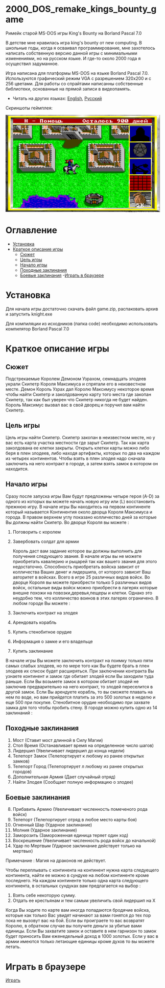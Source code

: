 # 2000_DOS_remake_kings_bounty_game
Римейк старой MS-DOS игры King's Bounty на  Borland Pascal 7.0

В детстве мне нравилась игра king's bounty от new computing. В школьные годы, когда я осваивал программирование, мне захотелось написать собственную версию данной игры с минимальными изменениями, но на русском языке. И где-то около 2000 года я осуществил задуманное.

Игра написана для платформы MS-DOS на языке Borland Pascal 7.0. Используются графический режим VGA с разрешением 320х200 и с 256 цветами. Для работы со спрайтами написанны собственные библиотеки, основанные на прямой записи в видеопамять.

* Читать на других языках: [English](README.md), [Русский](README.ru.md)

Скриншоты геймплея:

![Screenshots of a gameplay](screenshots.gif)

# Оглавление
- [Установка](#Установка)
- [Краткое описание игры](#Краткое-описание-игры)
   - [Сюжет](#Сюжет)
   - [Цель игры](#Цель-игры)
   - [Начало игры](#Начало-игры)
   - [Походные заклинания](#Походные-заклинания)
   - [Боевые заклинания](#Боевые-заклинания)
-[Играть в браузере](№Играть-в-браузере)

# Установка

Для начала игры достаточно скачать файл game.zip, распаковать архив и запустить knight.exe

Для компиляции из исходников (папка code) необходимо использовать компилятор Borland Pascal 7.0

# Краткое описание игры

## Сюжет

Подстрекаемые Королем Демоном Узрахом, семнадцать злодеев украли Скипетр
Короля Максимуса и спрятали его в неизвестном месте. Демон Король Узрах дал
Королю Максимусу некоторое время чтобы найти Скипетр и заколдованную карту
того места где закопан Скипетр, так как был уверен что Скипетр никогда не 
будет найден. Король Максимус вызвал вас в свой дворец и поручил вам найти
Скипетр.

## Цель игры

Цель игры найти Скипетр. Скипетр закопан в неизвестном месте, но у вас есть
карта участка местности где зарыт Скипетр. Так как карта заколдована ее клетки
закрыты. Открыть клетки карты можно либо беря в плен злодеев, либо находя 
артифакты, которых по два на каждом из четырех континентов. Чтобы взять в плен
злодея надо сначала заключить на него контракт в городе, а затем взять замок
в котором он находится.

## Начало игры

Сразу после запуска игры Вам будут предложены четыре героя (A-D) за
одного из которых вы можете начать новую игру или (L) восстановить прежнюю
игру. В начале игры Вы находитесь на первом континенте который называется 
Континентия около дворца Короля Максимуса и города. В правом верхнем углу
показано колличество дней за которые Вы должны найти Скипетр. Во дворце
Короля вы можете :

1) Поговорить с королем
2) Завербовать солдат для армии

   Король даст вам задание которое вы должны выполнить для получения следующего 
звания. В начале игры вы не можете приобретать кавалерию и рыцарей так как 
вашего звания для этого недостаточно. Способность приобретать войска зависит
от колличества Ваших денег и лидершипа, от которого зависит Ваш авторитет в
войсках. Всего в игре 25 различных видов войск. Во дворце Короля вы можете 
приобрести только 5 различных видов войск, остальные виды войск можно приобрести
в лагерях которые внешне похожи на повозки,деревья,пещеры и клетки. Однако 
это неудобно тем, что колличество воинов в этих лагерях ограничено.
В любом городе Вы можете :

1) Заключить контракт на злодея
2) Арендовать корабль
3) Купить стенобитное орудие
4) Информация о замке и его владельце
5) Купить заклинание

В начале игры Вы можете заключить контракт на поимку только пяти самых 
слабых злодеев, но по мере того как Вы будете брать в плен злодеев их список
будет расширяться. При заключении контракта Вы узнаете континент и замок где
обитает злодей если Вы заходили туда раньше. Если Вы возьмете замок в котором 
обитает злодей не заключив предварительно на него контракт, то злодей 
переселится в другой замок. Если Вы арендуете корабль, то вы сможете плавать
на нем по воде, но вам прийдется платить за это 500 золотых в неделю и еще 
500 при покупке. Стенобитное орудие необходимо при захвате замка для того чтобы
пробить стену. В городе можно купить одно из 14 заклинаний :    

## Походные заклинания

 1) Мост (Ставит мост длинной в Силу Магии)
 2) Стоп Время (Останавливает время на определенное число шагов)
 3) Лидершип (Увеличивает лидершип до конца недели)
 4) Телепорт Замок (Телепортирует к любому из ранее открытых замков)
 5) Телепорт Город (Телепортирует л любому из ранее открытых городов)
 6) Дополнительная Армия (Дает случайный отряд)
 7) Найти Злодея (Сообщает полную информацию о злодее)

## Боевые заклинания

 8) Прибавить Армию (Увеличивает численность помеченого рода войск)
 9) Телепорт (Телепортирует отряд в любое место карты боя)
10) Огненный Шар (Ударное заклинание)
11) Молния (Ударное заклинание)
12) Заморозить (Замороженная единица теряет один ход)
13) Воскрешение (Увеличивает численность рода войск до начальной)
14) Удар по Мертвым (Ударное заклинание действует только на мертвых)

Примечание : Магия на драконов не действует.

Чтобы переплывать с континента на континент нужна карта следуещего 
континента, найти ее можно в сундуке на любом континенте кроме последнего.
На каждом континенте только одна карта следующего континента, в остальных
сундуках вам предлагается на выбор :

   1) Взять себе некоторую сумму.
   2) Отдать ее крестьянам и тем самым увеличить свой лидершип на X

Когда Вы ходите по карте вам иногда попадаются бродячие войска, которые как 
только Вас увидят начинают за вами гонятся до тех пор пока не вызовут вас на
бой. Если вы проиграете то вас возвратят Королю, в обратном случае вы получите
деньги за убитые вами единицы. Если Вы захватите замок и оставите в нем гарнизон
то замок будет приносить Вам еженедельный доход в 1000 золотых. Если у вас в 
армии имеются только летающие единицы кроме духов то вы можете летать. 

# Играть в браузере

[Играть](https://orky.name/aa/jsdos/index.html)
